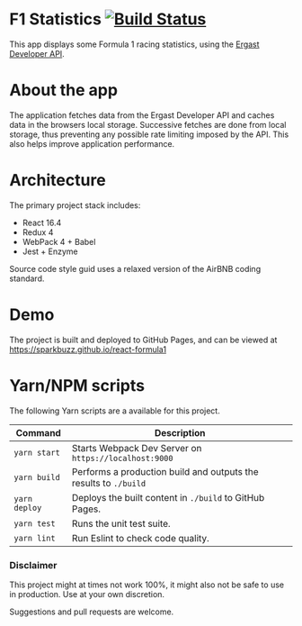 # F1 Statistics [![Build Status](https://travis-ci.com/sparkbuzz/react-formula1.svg?branch=master)](https://travis-ci.com/sparkbuzz/react-formula1)

This app displays some Formula 1 racing statistics, using the [Ergast Developer API](http://ergast.com/mrd/).

# About the app

The application fetches data from the Ergast Developer API and caches data in the browsers local storage. Successive 
fetches are done from local storage, thus preventing any possible rate limiting imposed by the API. 
This also helps improve application performance.

# Architecture

The primary project stack includes:

  - React 16.4
  - Redux 4
  - WebPack 4 + Babel
  - Jest + Enzyme
  
Source code style guid uses a relaxed version of the AirBNB coding standard.

# Demo

The project is built and deployed to GitHub Pages, and can be viewed at 
https://sparkbuzz.github.io/react-formula1

# Yarn/NPM scripts

The following Yarn scripts are a available for this project.

| Command | Description |
| ------- | ----------- |
| `yarn start` | Starts Webpack Dev Server on `https://localhost:9000` |
| `yarn build` | Performs a production build and outputs the results to `./build` |
| `yarn deploy` | Deploys the built content in `./build` to GitHub Pages. |
| `yarn test` | Runs the unit test suite. |
| `yarn lint` | Run Eslint to check code quality. |

### Disclaimer

This project might at times not work 100%, it might also not be safe to use in production. Use at your own discretion.

Suggestions and pull requests are welcome.
